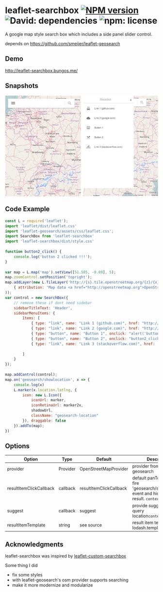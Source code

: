 # leaflet-searchbox [![NPM version][npm-image]][npm-url] ![David: dependencies](http://flat.badgen.net/david/dep/bung87/leaflet-searchbox) ![npm: license](https://flat.badgen.net/npm/license/leaflet-searchbox)
A google map style search box which includes a side panel slider control.

depends on https://github.com/smeijer/leaflet-geosearch
	
## Demo

http://leaflet-searchbox.bungos.me/

## Snapshots
<div style="max-width:600px;display:flex;flex-direction:row;justify-content: space-between;">
<img src="./snapshots/snapshot1.jpg" width="250" />
<img src="./snapshots/snapshot2.jpg" width="250" />
</div>

## Code Example
``` js
const L = require('leaflet');
import 'leaflet/dist/leaflet.css'
import 'leaflet-geosearch/assets/css/leaflet.css';
import SearchBox from 'leaflet-searchbox'
import 'leaflet-searchbox/dist/style.css'

function button2_click() {
    console.log('button 2 clicked !!!');
}

var map = L.map('map').setView([51.505, -0.09], 5);
map.zoomControl.setPosition('topright');
map.addLayer(new L.TileLayer('http://{s}.tile.openstreetmap.org/{z}/{x}/{y}.png',
    { attribution: 'Map data <a href="http://openstreetmap.org">OpenStreetMap</a> contributors' }
));
var control = new SearchBox({
    // remove these if dont need sidebar
    sidebarTitleText: 'Header',
    sidebarMenuItems: {
        Items: [
            { type: "link", name: "Link 1 (github.com)", href: "http://github.com", icon: "icon-local-carwash" },
            { type: "link", name: "Link 2 (google.com)", href: "http://google.com", icon: "icon-cloudy" },
            { type: "button", name: "Button 1", onclick: "alert('button 1 clicked !')", icon: "icon-potrait" },
            { type: "button", name: "Button 2", onclick: "button2_click();", icon: "icon-local-dining" },
            { type: "link", name: "Link 3 (stackoverflow.com)", href: 'http://stackoverflow.com', icon: "icon-bike" },

        ]
    }
});

map.addControl(control);
map.on('geosearch/showlocation', x => {
    console.log(x)
    L.marker(x.location.latlng, {
        icon: new L.Icon({
            iconUrl: marker,
            iconRetinaUrl: marker2x,
            shadowUrl,
            className: "geosearch-location"
        }), draggable: false
    }).addTo(map);
})
```
## Options

| Option                   | Type     | Default        | Description |
| ------------------------ | -------- | -------------- | -------------------------------------- |
|    provider  |  Provider  |  OpenStreetMapProvider  |  provider from leaflet-geosearch  |
|resultItemClickCallback|callback|resultItemClickCallback| default panTo to location fire 'geosearch/showlocation' event and hide search result. `context:SearchBox`|
|suggest|callback|suggest| provide suggest when query location`context:SearchBox` |
|resultItemTemplate|string|see source| result item template use lodash.template |
## Acknowledgments

leaflet-searchbox was inspired by [leaflet-custom-searchbox](https://github.com/8to5Developer/leaflet-custom-searchbox)

Some thing I did

* fix some styles
* with leaflet-geosearch's osm provider supports searching 
* make it more modernize and modularize  

[npm-image]:https://flat.badgen.net/npm/v/leaflet-searchbox
[npm-url]:https://www.npmjs.com/package/leaflet-searchbox
